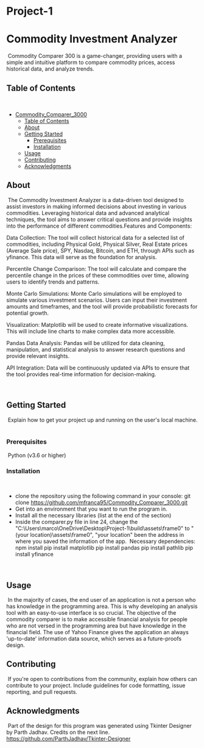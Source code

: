 # Project-1
# Commodity Investment Analyzer
​
Commodity Comparer 300 is a game-changer, providing users with a simple and intuitive platform to compare commodity prices, access historical data, and analyze trends. 
​
## Table of Contents
​
- [Commodity_Comparer_3000](#project-name)
  - [Table of Contents](#table-of-contents)
  - [About](#about)
  - [Getting Started](#getting-started)
    - [Prerequisites](#prerequisites)
    - [Installation](#installation)
  - [Usage](#usage)
  - [Contributing](#contributing)
  - [Acknowledgments](#acknowledgments)
​
## About
​
The Commodity Investment Analyzer is a data-driven tool designed to assist investors in making informed decisions about investing in various commodities. Leveraging historical data and advanced analytical techniques, the tool aims to answer critical questions and provide insights into the performance of different commodities.Features and Components:

Data Collection: The tool will collect historical data for a selected list of commodities, including Physical Gold, Physical Silver, Real Estate prices (Average Sale price), SPY, Nasdaq, Bitcoin, and ETH, through APIs such as yfinance. This data will serve as the foundation for analysis.

Percentile Change Comparison: The tool will calculate and compare the percentile change in the prices of these commodities over time, allowing users to identify trends and patterns.

Monte Carlo Simulations: Monte Carlo simulations will be employed to simulate various investment scenarios. Users can input their investment amounts and timeframes, and the tool will provide probabilistic forecasts for potential growth.

Visualization: Matplotlib will be used to create informative visualizations. This will include line charts  to make complex data more accessible.

Pandas Data Analysis: Pandas will be utilized for data cleaning, manipulation, and statistical analysis to answer research questions and provide relevant insights.

API Integration: Data will be continuously updated via APIs to ensure that the tool provides real-time information for decision-making.


​
## Getting Started
​
Explain how to get your project up and running on the user's local machine.
​
### Prerequisites
​​
Python (v3.6 or higher)
​
### Installation
​
- clone the repository using the following command in your console: git clone https://github.com/mfranca95/Commodity_Comparer_3000.git
- Get into an environment that you want to run the program in.
- Install all the necessary libraries (list at the end of the section)
- Inside the comparer.py file in line 24, change the "C:\Users\marco\OneDrive\Desktop\Project-1\build\assets\frame0" to "(your location)\assets\frame0", "your location" been the address in where you saved the information of the app.
​​
Necessary dependencies:
​
​npm install 
pip install matplotlib
pip install pandas
pip install pathlib
pip install yfinance

​
## Usage
​
In the majority of cases, the end user of an application is not a person who has knowledge in the programming area. This is why developing an analysis tool with an easy-to-use interface is so crucial.
The objective of the commodity comparer is to make accessible financial analysis for people who are not versed in the programming area but have knowledge in the financial field.
The use of Yahoo Finance gives the application an always 'up-to-date' information data source, which serves as a future-proofs design.
​
## Contributing
​
If you're open to contributions from the community, explain how others can contribute to your project. Include guidelines for code formatting, issue reporting, and pull requests.
​
## Acknowledgments
​
Part of the design for this program was generated using Tkinter Designer by Parth Jadhav. Credits on the next line.
https://github.com/ParthJadhav/Tkinter-Designer












